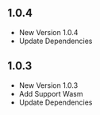 ## 1.0.4

- New Version 1.0.4
- Update Dependencies

## 1.0.3

- New Version 1.0.3
- Add Support Wasm
- Update Dependencies

